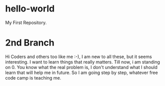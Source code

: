# hello-world
My First Repository.

# 2nd Branch
Hi Coders and others too like me :-), I am new to all these, but it seems interesting.
I want to learn things that really matters. Till now, i am standing on 0.
You know what the real problem is, I don't understand what I should learn that will help me in future.
So I am going step by step, whatever free code camp is teaching me.
